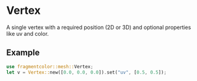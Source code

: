 # Vertex

A single vertex with a required position (2D or 3D) and optional properties like uv and color.

## Example

```rust
use fragmentcolor::mesh::Vertex;
let v = Vertex::new([0.0, 0.0, 0.0]).set("uv", [0.5, 0.5]);
```
